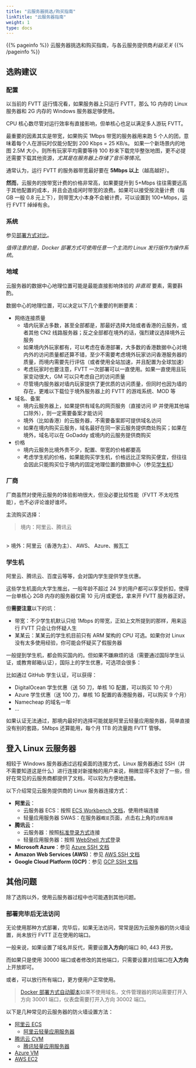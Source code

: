 ```yaml
---
title: "云服务器挑选/购买指南"
linkTitle: "云服务器指南"
weight: 1
type: docs
---
```


{{% pageinfo %}}
云服务器挑选和购买指南，与各云服务提供商*利益无关*
{{% /pageinfo %}}

## 选购建议

### 配置
以当前的 FVTT 运行情况看，如果服务器上只运行 FVTT，那么 1G 内存的 Linux 服务器和 2G 内存的 Windows 服务器足够使用。

CPU 核心数尽管对运行效率有直接影响，但单核心也足以满足多人游玩 FVTT。

最重要的因素其实是带宽，如果购买 1Mbps 带宽的服务器用来跑 5 个人的团，意味着每个人在游玩时仅能分配到 200 Kbps = 25 KB/s。
如果一个新场景内的地图 2.5M 大小，则所有玩家平均需要等待 100 秒来下载完毕整张地图，更不必提还需要下载其他资源，*尤其是在服务器上存储了音乐等情况*。

通常认为，运行 FVTT 的服务器带宽最好要在 **5Mbps 以上**（越高越好）。

**然而**，云服务的按带宽计费的价格非常高，如果要提升到 5+Mbps 往往需要远高于其他配置的成本，并且会造成闲时带宽的浪费。如果可以接受按流量计费（每 GB 一般 0.8 元上下），则带宽大小本身不会被计费，可以设置到 100+Mbps，运行 FVTT 绰绰有余。

### 系统
参见[部署方式对比](../#服务器部署方式对比)。

*值得注意的是，Docker 部署方式可使用任意一个主流的 Linux 发行版作为操作系统*。

### 地域
云服务器的数据中心地理位置可能是最能直接影响体验的 *非直观* 要素，需要斟酌。

数据中心的地理位置，可以决定以下几个重要的判断要素：
- 网络连接质量
    - 墙内玩家占多数，甚至全部都是，那最好选择大陆或者香港的云服务，或者其他 CN2 线路服务器；反之全部都在境外的话，强烈建议选择境外云服务
    - 如果境内外玩家都有，可以考虑在香港部署，大多数的香港数据中心对境内外的访问质量都还算不错，至少不需要考虑境外玩家访问香港服务器的质量，而境内需要先行评估（或者使用全站加速，并且配置为全球加速）
    - 考虑玩家时也要注意，FVTT 一次部署可以一直使用。如果一直使用且玩家变动很大，GM 可以只考虑自己的访问质量
    - 尽管境内服务器对墙内玩家提供了更优质的访问质量，但同时也因为墙的存在，更难以下载位于境外服务器上的 FVTT 的游戏系统、MOD 等
- 域名、备案
    - 境内云服务器上，如果提供有域名的网页服务（直接访问 IP 并使用其他端口除外），则一定需要备案才能访问
    - 境外（比如香港）的云服务器，不需要备案即可提供域名访问
    - 如果在境内购买云服务，域名最好在同一家云服务提供商处购买；如果在境外，域名可以在 GoDaddy 或境内的云服务提供商购买
- 价格
    - 境内云服务比境外贵不少，配置、带宽的价格都要高
    - 考虑学生机的价格，如果能购买学生机，价格远比正常购买便宜，但往往会因此只能购买位于境内的固定地理位置的数据中心（参见[学生机](#学生机)）

### 厂商
厂商虽然对使用云服务的体验影响很大，但没必要比较性能（FVTT 不太吃性能），也不必评论谁好谁坏。

主流购买选择：
> 境内：阿里云、腾讯云
<br/>
> 境外：阿里云（香港为主）、 AWS、 Azure、搬瓦工

### 学生机
阿里云、腾讯云、百度云等等，会对国内学生提供学生优惠。

这些学生机面向大学生推出，一般年龄不超过 24 岁的用户都可以享受折扣，使得一台单核心 2GB 内存的服务器仅需 10 元/月或更低，拿来开 FVTT 服务器正好。

但**需要注意**以下的坑：
- 带宽：不少学生机默认只给 1Mbps 的带宽，正如上文所提到的那样，用来运行 FVTT 只会让你怀疑人生
- 某某云：某某云的学生机目前只有 ARM 架构的 CPU 可选。如果你对 Linux 没有太多使用经验，你可能会怀疑买了假服务器

一般提到学生机，都会购买国内的。但如果不嫌麻烦的话（需要通过国际学生认证，或教育邮箱认证），国际上的学生优惠，可选项会很多：

比如通过 GitHub 学生认证，可以获得：
- DigitalOcean 学生优惠（送 50 刀，单核 1G 配置，可以购买 10 个月）
- Azure 学生优惠（送 100 刀，单核 1G 配置的香港服务器，可以购买 9 个月）
- Namecheap 的域名一年
- ...

如果认证无法通过，那境内最好的选择可能就是阿里云轻量应用服务器，简单直接没有别的套路，5Mbps 还算能用，每个月 1TB 的流量跑 FVTT 管够。

## 登入 Linux 云服务器
相较于 Windows 服务器通过远程桌面的连接方式，Linux 服务器通过 SSH（并不需要知道这是什么）进行连接对新接触的用户来说，稍微显得不友好了一些，但好在常见的云服务商都提供了文档，可以较为方便地连接。

以下介绍常见云服务提供商的 Linux 服务器连接方式：

- **阿里云**：
    - 云服务器 ECS：按照 [ECS Workbench 文档](https://help.aliyun.com/document_detail/147650.html#title-rxh-1ss-110)，使用终端连接
    - 轻量应用服务器 SWAS：在服务器`概览`页面，点击右上角的`远程连接`
- **腾讯云**：
    - 云服务器：按照[标准登录方式](https://cloud.tencent.com/document/product/213/5436)连接
    - 轻量应用服务器：按照 [WebShell 方式](https://cloud.tencent.com/document/product/1207/44642)登录
- **Microsoft Azure**：参见 [Azure SSH 文档](https://docs.microsoft.com/zh-cn/azure/virtual-machines/linux/ssh-from-windows)
- **Amazon Web Services (AWS)**：参见 [AWS SSH 文档](https://docs.aws.amazon.com/zh_cn/AWSEC2/latest/UserGuide/AccessingInstancesLinux.html)
- **Google Cloud Platform (GCP)**：参见 [GCP SSH 文档](https://cloud.google.com/compute/docs/ssh-in-browser)

## 其他问题
除了选购以外，使用云服务器过程中也可能遇到其他问题。

### 部署完毕后无法访问 
无论使用那种方式部署，完毕后，如果无法访问，常常是因为云服务器的防火墙设置，尚未放行 FVTT 正在使用的端口。

一般来说，如果设置了域名并反代，需要设置**入方向**的端口 80, 443 开放。

而如果只是使用 30000 端口或者修改的其他端口，只需要设置对应端口在**入方向**上开放即可。

或者，可以放行所有端口，更方便用户正常使用。

> [Docker 部署方式自动脚本](../docker/#自动部署脚本安装流程)如果不使用域名，文件管理器的网站需要打开入方向 30001 端口，仪表盘需要打开入方向 30002 端口。

以下是几种常见的云服务器的防火墙设置方法：
- [阿里云 ECS](https://help.aliyun.com/document_detail/25471.html)
    - [阿里云轻量应用服务器](https://help.aliyun.com/document_detail/59086.html)
- [腾讯云 CVM](https://cloud.tencent.com/document/product/213/15377)
    - [腾讯轻量应用服务器](https://cloud.tencent.com/document/product/1207/44577)
- [Azure VM](https://docs.microsoft.com/zh-cn/azure/virtual-machines/windows/nsg-quickstart-portal)
- [AWS EC2](https://aws.amazon.com/cn/premiumsupport/knowledge-center/connect-http-https-ec2/)
